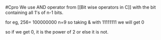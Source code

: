 #Cpro 
We use AND operator from [[Bit wise operators in C]] with the bit containing all 1's of n-1 bits.

for eg, 256= 100000000 n=9 so taking & with 11111111 we will get 0

so if we get 0, it is the power of 2 or else it is not.





